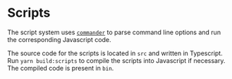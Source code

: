 # Scripts
The script system uses [`commander`](https://github.com/tj/commander.js) to parse command line options and run the corresponding Javascript code.

The source code for the scripts is located in `src` and written in Typescript. Run `yarn build:scripts` to compile the scripts into Javascript if necessary. The compiled code is present in `bin`.